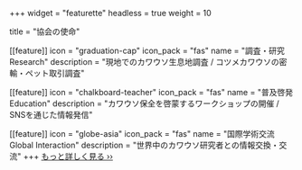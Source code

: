 +++
widget = "featurette"
headless = true
weight = 10

title = "協会の使命"

[[feature]]
  icon = "graduation-cap"
  icon_pack = "fas"
  name = "調査・研究<br>Research"
  description = "現地でのカワウソ生息地調査 / コツメカワウソの密輸・ペット取引調査"


[[feature]]
  icon = "chalkboard-teacher"
  icon_pack = "fas"
  name = "普及啓発<br>Education"
  description = "カワウソ保全を啓蒙するワークショップの開催 / SNSを通じた情報発信"


[[feature]]
  icon = "globe-asia"
  icon_pack = "fas"
  name = "国際学術交流<br>Global Interaction"
  description = "世界中のカワウソ研究者との情報交換・交流"
+++
[もっと詳しく見る ››](./about/)

